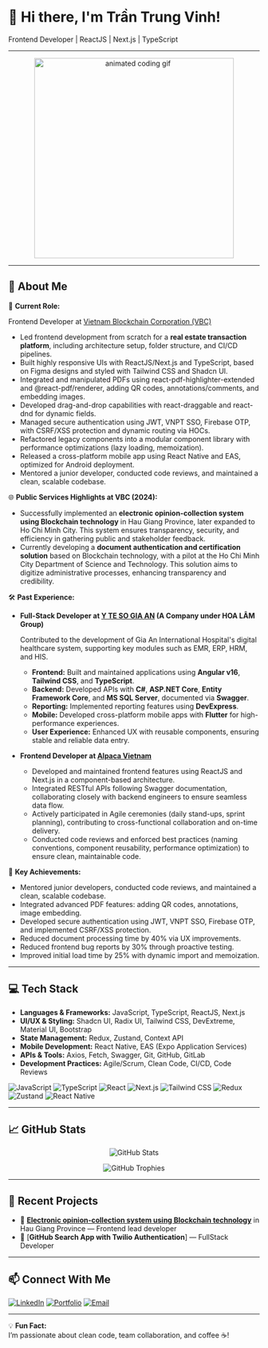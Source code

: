# 👋 Hi there, I'm Trần Trung Vinh!

Frontend Developer | ReactJS | Next.js | TypeScript

---

<p align="center">
  <img src="https://media.giphy.com/media/L1R1tvI9svkIWwpVYr/giphy.gif" width="400" alt="animated coding gif" />
</p>

---

## 🚀 About Me

🎯 **Current Role:**  

Frontend Developer at [Vietnam Blockchain Corporation (VBC)](https://vietnamblockchain.asia)
- Led frontend development from scratch for a **real estate transaction platform**, including architecture setup, folder structure, and CI/CD pipelines.
- Built highly responsive UIs with ReactJS/Next.js and TypeScript, based on Figma designs and styled with Tailwind CSS and Shadcn UI.
- Integrated and manipulated PDFs using react-pdf-highlighter-extended and @react-pdf/renderer, adding QR codes, annotations/comments, and embedding images.
- Developed drag-and-drop capabilities with react-draggable and react-dnd for dynamic fields.
- Managed secure authentication using JWT, VNPT SSO, Firebase OTP, with CSRF/XSS protection and dynamic routing via HOCs.
- Refactored legacy components into a modular component library with performance optimizations (lazy loading, memoization).
- Released a cross-platform mobile app using React Native and EAS, optimized for Android deployment.
- Mentored a junior developer, conducted code reviews, and maintained a clean, scalable codebase.

🌐 **Public Services Highlights at VBC (2024):**
- Successfully implemented an **electronic opinion-collection system using Blockchain technology** in Hau Giang Province, later expanded to Ho Chi Minh City. This system ensures transparency, security, and efficiency in gathering public and stakeholder feedback.
- Currently developing a **document authentication and certification solution** based on Blockchain technology, with a pilot at the Ho Chi Minh City Department of Science and Technology. This solution aims to digitize administrative processes, enhancing transparency and credibility.

🛠️ **Past Experience:**  
- **Full-Stack Developer at [Y TE SO GIA AN](https://giaan115.com/) (A Company under HOA LÂM Group)**

  Contributed to the development of Gia An International Hospital's digital healthcare system, supporting key modules such as EMR, ERP, HRM, and HIS.
  - **Frontend:** Built and maintained applications using **Angular v16**, **Tailwind CSS**, and **TypeScript**.
  - **Backend:** Developed APIs with **C#**, **ASP.NET Core**, **Entity Framework Core**, and **MS SQL Server**, documented via **Swagger**.
  - **Reporting:** Implemented reporting features using **DevExpress**.
  - **Mobile:** Developed cross-platform mobile apps with **Flutter** for high-performance experiences.
  - **User Experience:** Enhanced UX with reusable components, ensuring stable and reliable data entry.

- **Frontend Developer at [Alpaca Vietnam](https://alpaca.vn/)**
  - Developed and maintained frontend features using ReactJS and Next.js in a component-based architecture.
  - Integrated RESTful APIs following Swagger documentation, collaborating closely with backend engineers to ensure seamless data flow.
  - Actively participated in Agile ceremonies (daily stand-ups, sprint planning), contributing to cross-functional collaboration and on-time delivery.
  - Conducted code reviews and enforced best practices (naming conventions, component reusability, performance optimization) to ensure clean, maintainable code.

🌟 **Key Achievements:**
  - Mentored junior developers, conducted code reviews, and maintained a clean, scalable codebase.
  - Integrated advanced PDF features: adding QR codes, annotations, image embedding.
  - Developed secure authentication using JWT, VNPT SSO, Firebase OTP, and implemented CSRF/XSS protection.
  - Reduced document processing time by 40% via UX improvements.
  - Reduced frontend bug reports by 30% through proactive testing.
  - Improved initial load time by 25% with dynamic import and memoization.

---

## 💻 Tech Stack

- **Languages & Frameworks:** JavaScript, TypeScript, ReactJS, Next.js
- **UI/UX & Styling:** Shadcn UI, Radix UI, Tailwind CSS, DevExtreme, Material UI, Bootstrap
- **State Management:** Redux, Zustand, Context API
- **Mobile Development:** React Native, EAS (Expo Application Services)
- **APIs & Tools:** Axios, Fetch, Swagger, Git, GitHub, GitLab
- **Development Practices:** Agile/Scrum, Clean Code, CI/CD, Code Reviews
  
![JavaScript](https://img.shields.io/badge/-JavaScript-F7DF1E?logo=javascript&logoColor=black)
![TypeScript](https://img.shields.io/badge/-TypeScript-3178C6?logo=typescript&logoColor=white)
![React](https://img.shields.io/badge/-React-61DAFB?logo=react&logoColor=black)
![Next.js](https://img.shields.io/badge/-Next.js-000000?logo=next.js&logoColor=white)
![Tailwind CSS](https://img.shields.io/badge/-TailwindCSS-38B2AC?logo=tailwind-css&logoColor=white)
![Redux](https://img.shields.io/badge/-Redux-764ABC?logo=redux&logoColor=white)
![Zustand](https://img.shields.io/badge/-Zustand-000000?logo=zustand&logoColor=white)
![React Native](https://img.shields.io/badge/-React%20Native-61DAFB?logo=react&logoColor=black)

---

## 📈 GitHub Stats

<p align="center">
  <img src="https://github-readme-stats.vercel.app/api?username=trantrungvinh-dev&show_icons=true&theme=tokyonight" alt="GitHub Stats" />
</p>

<p align="center">
  <img src="https://github-profile-trophy.vercel.app/?username=trantrungvinh-dev&theme=tokyonight&margin-w=15&margin-h=15" alt="GitHub Trophies" />
</p>

---

## 🔗 Recent Projects

- 🔗 [**Electronic opinion-collection system using Blockchain technology**](https://ykien.haugiang.gov.vn/) in Hau Giang Province — Frontend lead developer
- 🔗 [**GitHub Search App with Twilio Authentication**] — FullStack Developer

---

## 📫 Connect With Me

[![LinkedIn](https://img.shields.io/badge/-LinkedIn-0A66C2?logo=linkedin&logoColor=white)](https://www.linkedin.com/in/eric-dev-cmd)
[![Portfolio](https://img.shields.io/badge/-Portfolio-000?logo=google-chrome&logoColor=white)](https://yourwebsite.com)
[![Email](https://img.shields.io/badge/-Email-000?logo=gmail&logoColor=white)](mailto:hello.trungvinh@gmail.com)

---

💡 **Fun Fact:**  
I’m passionate about clean code, team collaboration, and coffee ☕!

